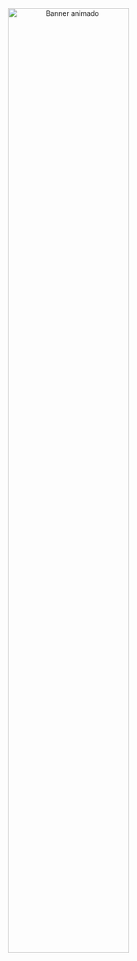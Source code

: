 <div align="center">
  <img 
    src="https://raw.githubusercontent.com/JeisonAlexis/JeisonAlexis/main/assets/banner.svg"
    alt="Banner animado"
    style="width: 70%; max-width: 500px; height: auto; border-radius: 10px;" />
</div>



